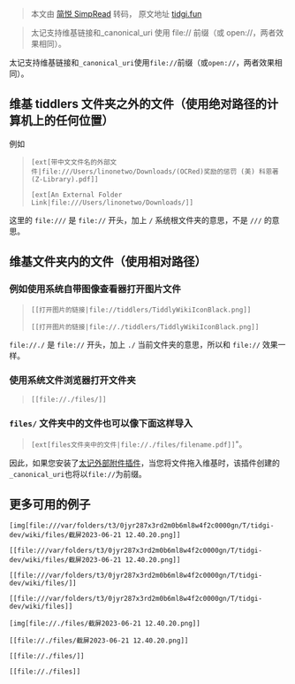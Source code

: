 > 本文由 [简悦 SimpRead](http://ksria.com/simpread/) 转码， 原文地址 [tidgi.fun](https://tidgi.fun/%E5%A4%AA%E8%AE%B0%E5%8A%9F%E8%83%BD%E6%89%8B%E5%86%8C%2F%E5%BC%95%E7%94%A8%E5%A4%96%E9%83%A8%E6%96%87%E4%BB%B6)

> 太记支持维基链接和_canonical_uri 使用 file:// 前缀（或 open://，两者效果相同）。

太记支持维基链接和`_canonical_uri`使用`file://`前缀（或`open://`，两者效果相同）。

维基 tiddlers 文件夹之外的文件（使用绝对路径的计算机上的任何位置）
--------------------------------------

例如

> `[ext[带中文文件名的外部文件|file:///Users/linonetwo/Downloads/(OCRed)奖励的惩罚 (美) 科恩著 (Z-Library).pdf]]`
> 
> `[ext[An External Folder Link|file:///Users/linonetwo/Downloads/]]`

这里的 `file:///` 是 `file://` 开头，加上 `/` 系统根文件夹的意思，不是 `///` 的意思。

维基文件夹内的文件（使用相对路径）
-----------------

### 例如使用系统自带图像查看器打开图片文件

> `[[打开图片的链接|file://tiddlers/TiddlyWikiIconBlack.png]]`
> 
> `[[打开图片的链接|file://./tiddlers/TiddlyWikiIconBlack.png]]`

`file://./` 是 `file://` 开头，加上 `./` 当前文件夹的意思，所以和 `file://` 效果一样。

### 使用系统文件浏览器打开文件夹

> `[[file://./files/]]`

### `files/` 文件夹中的文件也可以像下面这样导入

> `[ext[files文件夹中的文件|file://./files/filename.pdf]]`"。

因此，如果您安装了[太记外部附件插件](https://tw-cpl.netlify.app/#Plugin_202305190710119:Index%20Plugin_202305190710119)，当您将文件拖入维基时，该插件创建的`_canonical_uri`也将以`file://`为前缀。

更多可用的例子
-------

```
[img[file:///var/folders/t3/0jyr287x3rd2m0b6ml8w4f2c0000gn/T/tidgi-dev/wiki/files/截屏2023-06-21 12.40.20.png]]

[[file:///var/folders/t3/0jyr287x3rd2m0b6ml8w4f2c0000gn/T/tidgi-dev/wiki/files/截屏2023-06-21 12.40.20.png]]

[[file:///var/folders/t3/0jyr287x3rd2m0b6ml8w4f2c0000gn/T/tidgi-dev/wiki/files/]]

[[file:///var/folders/t3/0jyr287x3rd2m0b6ml8w4f2c0000gn/T/tidgi-dev/wiki/files]]

[img[file://./files/截屏2023-06-21 12.40.20.png]]

[[file://./files/截屏2023-06-21 12.40.20.png]]

[[file://./files/]]

[[file://./files]]
```
